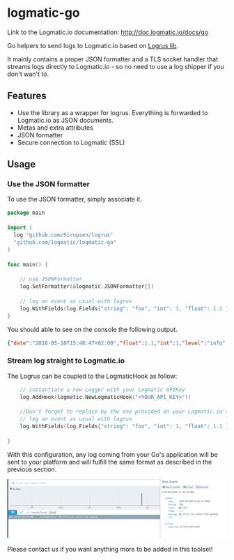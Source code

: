 # logmatic-go
Link to the Logmatic.io documentation: http://doc.logmatic.io/docs/go

Go helpers to send logs to Logmatic.io based on [Logrus lib](http://github.com/Sirupsen/logrus).

It mainly contains a proper JSON formatter and a TLS socket handler that streams logs directly to Logmatic.io - so no need to use a log shipper if you don't wan't to.

## Features

* Use the library as a wrapper for logrus. Everything is forwarded to Logmatic.io as JSON documents.
* Metas and extra attributes
* JSON formatter
* Secure connection to Logmatic (SSL)

## Usage

### Use the JSON formatter

To use the JSON formatter, simply associate it.


```go
package main

import (
  log "github.com/Sirupsen/logrus"
  "github.com/logmatic/logmatic-go"
)

func main() {
  
	// use JSONFormatter
  	log.SetFormatter(&logmatic.JSONFormatter{})
  	  
	// log an event as usual with logrus
 	log.WithFields(log.Fields{"string": "foo", "int": 1, "float": 1.1 }).Info("My first event from golang to stdout")
}
```
You should able to see on the console the following output.
```json
{"date":"2016-05-10T15:48:47+02:00","float":1.1,"int":1,"level":"info","message":"My first ssl event from golang to stdout","string":"foo"}
```



### Stream log straight to Logmatic.io
The Logrus can be coupled to the LogmaticHook as follow:

```go
	// instantiate a new Logger with your Logmatic APIKey
  	log.AddHook(logmatic.NewLogmaticHook("<YOUR_API_KEY>"))
  
	//Don't forget to replace by the one provided on your Logmatic.io's platform.
	// log an event as usual with logrus
 	log.WithFields(log.Fields{"string": "foo", "int": 1, "float": 1.1 }).Info("My second event from golang to Logmatic")
  
}
```
With this configuration, any log coming from your Go's application will be sent to your platform and will fulfill the same format as described in the previous section.

![logmatic.io](docs/i/logmatic.png "Json output")



Please contact us if you want anything more to be added in this toolset!
